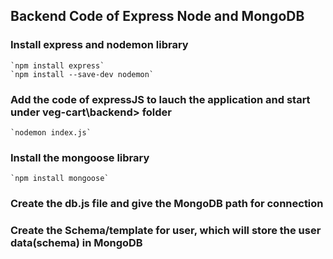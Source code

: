 ## Backend Code of Express Node and MongoDB

### Install express and nodemon library

    `npm install express`
    `npm install --save-dev nodemon`

### Add the code of expressJS to lauch the application and start under veg-cart\backend> folder

    `nodemon index.js`

### Install the mongoose library

    `npm install mongoose`

### Create the db.js file and give the MongoDB path for connection

### Create the Schema/template for user, which will store the user data(schema) in MongoDB
